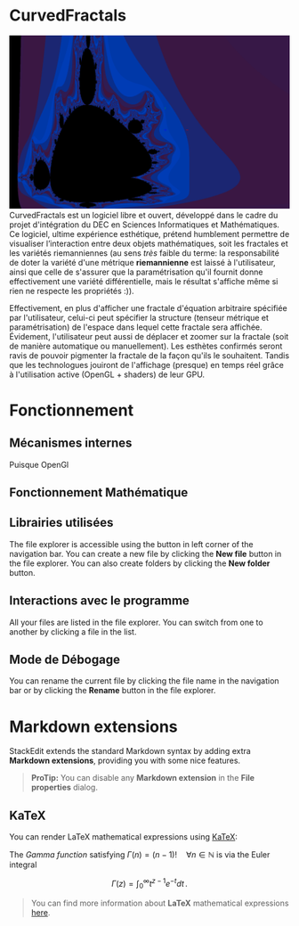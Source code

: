 ﻿# CurvedFractals

![enter image description here](https://raw.githubusercontent.com/LudoDm/CurvedFractals/master/res/images/demo.png)
CurvedFractals est un logiciel libre et ouvert, développé dans le cadre du projet d'intégration du DEC en Sciences Informatiques et Mathématiques. 
Ce logiciel, ultime expérience esthétique, prétend humblement permettre de visualiser l’interaction entre deux objets mathématiques, soit les fractales et les variétés riemanniennes (au sens *très* faible du terme: la responsabilité de doter la variété d'une métrique **riemannienne** est laissé à l'utilisateur, ainsi que celle de s'assurer que la paramétrisation qu'il fournit donne effectivement une variété différentielle, mais le résultat s'affiche même si rien ne respecte les propriétés :)).

Effectivement, en plus d'afficher une fractale d'équation arbitraire spécifiée par l'utilisateur, celui-ci peut spécifier la structure (tenseur métrique et paramétrisation) de l'espace dans lequel cette fractale sera affichée. Évidement, l'utilisateur peut aussi de déplacer et zoomer sur la fractale (soit de manière automatique ou manuellement). Les esthètes confirmés seront ravis de pouvoir pigmenter la fractale de la façon qu'ils le souhaitent.  Tandis que les technologues jouiront de l'affichage (presque) en temps réel grâce à l'utilisation active (OpenGL + shaders) de leur GPU. 

# Fonctionnement
## Mécanismes internes

Puisque OpenGl
## Fonctionnement Mathématique

## Librairies utilisées

The file explorer is accessible using the button in left corner of the navigation bar. You can create a new file by clicking the **New file** button in the file explorer. You can also create folders by clicking the **New folder** button.

## Interactions avec le programme 

All your files are listed in the file explorer. You can switch from one to another by clicking a file in the list.

## Mode de Débogage

You can rename the current file by clicking the file name in the navigation bar or by clicking the **Rename** button in the file explorer.



# Markdown extensions

StackEdit extends the standard Markdown syntax by adding extra **Markdown extensions**, providing you with some nice features.

> **ProTip:** You can disable any **Markdown extension** in the **File properties** dialog.





## KaTeX

You can render LaTeX mathematical expressions using [KaTeX](https://khan.github.io/KaTeX/):

The *Gamma function* satisfying $\Gamma(n) = (n-1)!\quad\forall n\in\mathbb N$ is via the Euler integral

$$
\Gamma(z) = \int_0^\infty t^{z-1}e^{-t}dt\,.
$$

> You can find more information about **LaTeX** mathematical expressions [here](http://meta.math.stackexchange.com/questions/5020/mathjax-basic-tutorial-and-quick-reference).


